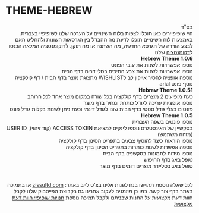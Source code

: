 # THEME-HEBREW
<div dir="rtl" align="right">
בס"ד<br>
היי שופיפיירים כאן תוכלו לצפות בלוח השינויים על הערכה שלנו לשופיפיי בעברית. באמצעות לוח השינויים תוכלו לדעת מה ההבדל בין הגרסאות השונות ולהחליט האם לבצע הורדה של הגרסא החדשה, מה השתנה או מה תוקן. לדוקומנטציה המלאה הכנסו ל<a href="https://github.com/zissu-ltd/THEME-HEBREW/wiki">דקומנטציה</a> שלנו <br>
    <b>Hebrew Theme 1.0.6</b> <br>
  <div align="right" dir="rtl">
  נוספו אפשרויות לשנות את עובי הפונט<br>
    נוספו אפשרויות לשנות את צבע החיצים בסליידרים בדף הבית<br>
      נוספה אופציה להסיר אייקון לב לWISHLIST מתצוגת מוצר בדף הבית / דף קולקציה <br>
      נוסף פונט arial
  </div>
  <b>Hebrew Theme 1.0.51</b> <br>
  <div align="right" dir="rtl">
כעת מופיעים 2 מוצרים בדף קולקציה בכל שורה במקום מוצר אחד לכל הרוחב <br>    
נוספו אופציות עריכה לגודל כותרת ומחיר בדף מוצר<br>
פונטים בעלי גודל סטטי  בדף הבית שונו לגודל דינמי וכעת ניתן לשנות בקלות גודל פונט<br>
  </div> 
  <b>Hebrew Theme 1.0.5</b> <br>
  <div align="right" dir="rtl">    
נוספו פונטים בשפה העברית<br>
בסקשיין של האינסטגרם נוספו לינקים למציאת ACCESS TOKEN (קוד זיהוי), USER ID (מזהה משתמש)<br>
נוספו הוראות כיצד להוסיף צבעים בתפריט הסינון בדף קולקציה<br>
נוספה אפשרות לשנות כותרות בתפריט הסינון בדף קולקציה<br>
נוספו מידות לתמונות בסקשנים בדף הבית<br>
טופל באג בדף החיפוש<br>
טופל באג בסליידר מוצרים דומים בדף מוצר<br>
  </div><br><br>
    לכל שאלה נוספת תרגישו בנח לפנות אלינו בצ'ט לייב באתר: <a href="http://zissultd.com" target="_blank">zissultd.com</a> או בתמיכה באתר בדף צור קשר. כמו כן מוזמנים לעקוב אחרינו גם בקבוצת הפייסבוק שלנו לקבל חוות דעת מקצועית על החנות שבניתם ולקבל תמיכה נוספת <a href="https://www.facebook.com/groups/ZISSULTD/" target="_blank">חנויות שופיפיי חוות דעת מקצועית</a>
</div>
